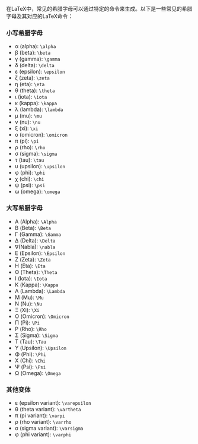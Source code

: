 
在LaTeX中，常见的希腊字母可以通过特定的命令来生成。以下是一些常见的希腊字母及其对应的LaTeX命令：

### 小写希腊字母

- α (alpha): `\alpha`
- β (beta): `\beta`
- γ (gamma): `\gamma`
- δ (delta): `\delta`
- ε (epsilon): `\epsilon`
- ζ (zeta): `\zeta`
- η (eta): `\eta`
- θ (theta): `\theta`
- ι (iota): `\iota`
- κ (kappa): `\kappa`
- λ (lambda): `\lambda`
- μ (mu): `\mu`
- ν (nu): `\nu`
- ξ (xi): `\xi`
- ο (omicron): `\omicron`
- π (pi): `\pi`
- ρ (rho): `\rho`
- σ (sigma): `\sigma`
- τ (tau): `\tau`
- υ (upsilon): `\upsilon`
- φ (phi): `\phi`
- χ (chi): `\chi`
- ψ (psi): `\psi`
- ω (omega): `\omega`

### 大写希腊字母

- Α (Alpha): `\Alpha`
- Β (Beta): `\Beta`
- Γ (Gamma): `\Gamma`
- Δ (Delta): `\Delta`
- $\nabla$(Nabla): `\nabla`
- Ε (Epsilon): `\Epsilon`
- Ζ (Zeta): `\Zeta`
- Η (Eta): `\Eta`
- Θ (Theta): `\Theta`
- Ι (Iota): `\Iota`
- Κ (Kappa): `\Kappa`
- Λ (Lambda): `\Lambda`
- Μ (Mu): `\Mu`
- Ν (Nu): `\Nu`
- Ξ (Xi): `\Xi`
- Ο (Omicron): `\Omicron`
- Π (Pi): `\Pi`
- Ρ (Rho): `\Rho`
- Σ (Sigma): `\Sigma`
- Τ (Tau): `\Tau`
- Υ (Upsilon): `\Upsilon`
- Φ (Phi): `\Phi`
- Χ (Chi): `\Chi`
- Ψ (Psi): `\Psi`
- Ω (Omega): `\Omega`

### 其他变体

- ε (epsilon variant): `\varepsilon`
- θ (theta variant): `\vartheta`
- π (pi variant): `\varpi`
- ρ (rho variant): `\varrho`
- σ (sigma variant): `\varsigma`
- φ (phi variant): `\varphi`

